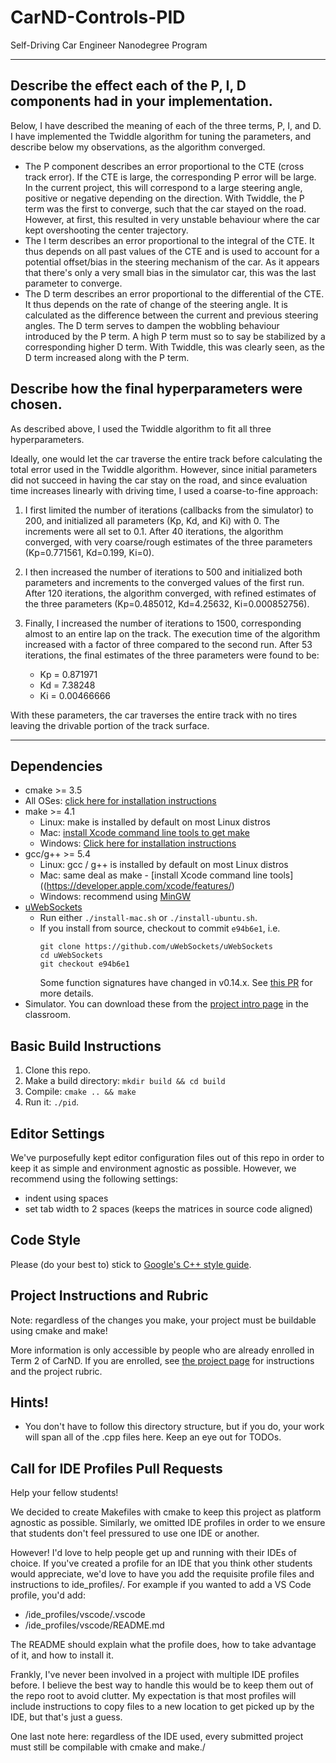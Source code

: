 # CarND-Controls-PID
Self-Driving Car Engineer Nanodegree Program

---

## Describe the effect each of the P, I, D components had in your implementation.
Below, I have described the meaning of each of the three terms, P, I, and D.
I have implemented the Twiddle algorithm for tuning the parameters, and describe below my observations, as the algorithm converged.

- The P component describes an error proportional to the CTE (cross track error). If the CTE is large, the corresponding P error will be large. In the current project, this will correspond to a large steering angle, positive or negative depending on the direction. With Twiddle, the P term was the first to converge, such that the car stayed on the road. However, at first, this resulted in very unstable behaviour where the car kept overshooting the center trajectory.
- The I term describes an error proportional to the integral of the CTE. It thus depends on all past values of the CTE and is used to account for a potential offset/bias in the steering mechanism of the car. As it appears that there's only a very small bias in the simulator car, this was the last parameter to converge.
- The D term describes an error proportional to the differential of the CTE. It thus depends on the rate of change of the steering angle. It is calculated as the difference between the current and previous steering angles. The D term serves to dampen the wobbling behaviour introduced by the P term. A high P term must so to say be stabilized by a corresponding higher D term. With Twiddle, this was clearly seen, as the D term increased along with the P term.

## Describe how the final hyperparameters were chosen.
As described above, I used the Twiddle algorithm to fit all three hyperparameters.

Ideally, one would let the car traverse the entire track before calculating the total error used in the Twiddle algorithm.
However, since initial parameters did not succeed in having the car stay on the road, and since evaluation time increases linearly with driving time, I used a coarse-to-fine approach:

1. I first limited the number of iterations (callbacks from the simulator) to 200, and initialized all parameters (Kp, Kd, and Ki) with 0. The increments were all set to 0.1.
After 40 iterations, the algorithm converged, with very coarse/rough estimates of the three parameters (Kp=0.771561, Kd=0.199, Ki=0).

2. I then increased the number of iterations to 500 and initialized both parameters and increments to the converged values of the first run. After 120 iterations, the algorithm converged, with refined estimates of the three parameters (Kp=0.485012, Kd=4.25632, Ki=0.000852756).

3. Finally, I increased the number of iterations to 1500, corresponding almost to an entire lap on the track. The execution time of the algorithm increased with a factor of three compared to the second run. After 53 iterations, the final estimates of the three parameters were found to be:
    - Kp = 0.871971
    - Kd = 7.38248
    - Ki = 0.00466666

With these parameters, the car traverses the entire track with no tires leaving the drivable portion of the track surface.

---

## Dependencies

* cmake >= 3.5
 * All OSes: [click here for installation instructions](https://cmake.org/install/)
* make >= 4.1
  * Linux: make is installed by default on most Linux distros
  * Mac: [install Xcode command line tools to get make](https://developer.apple.com/xcode/features/)
  * Windows: [Click here for installation instructions](http://gnuwin32.sourceforge.net/packages/make.htm)
* gcc/g++ >= 5.4
  * Linux: gcc / g++ is installed by default on most Linux distros
  * Mac: same deal as make - [install Xcode command line tools]((https://developer.apple.com/xcode/features/)
  * Windows: recommend using [MinGW](http://www.mingw.org/)
* [uWebSockets](https://github.com/uWebSockets/uWebSockets)
  * Run either `./install-mac.sh` or `./install-ubuntu.sh`.
  * If you install from source, checkout to commit `e94b6e1`, i.e.
    ```
    git clone https://github.com/uWebSockets/uWebSockets 
    cd uWebSockets
    git checkout e94b6e1
    ```
    Some function signatures have changed in v0.14.x. See [this PR](https://github.com/udacity/CarND-MPC-Project/pull/3) for more details.
* Simulator. You can download these from the [project intro page](https://github.com/udacity/self-driving-car-sim/releases) in the classroom.

## Basic Build Instructions

1. Clone this repo.
2. Make a build directory: `mkdir build && cd build`
3. Compile: `cmake .. && make`
4. Run it: `./pid`. 

## Editor Settings

We've purposefully kept editor configuration files out of this repo in order to
keep it as simple and environment agnostic as possible. However, we recommend
using the following settings:

* indent using spaces
* set tab width to 2 spaces (keeps the matrices in source code aligned)

## Code Style

Please (do your best to) stick to [Google's C++ style guide](https://google.github.io/styleguide/cppguide.html).

## Project Instructions and Rubric

Note: regardless of the changes you make, your project must be buildable using
cmake and make!

More information is only accessible by people who are already enrolled in Term 2
of CarND. If you are enrolled, see [the project page](https://classroom.udacity.com/nanodegrees/nd013/parts/40f38239-66b6-46ec-ae68-03afd8a601c8/modules/f1820894-8322-4bb3-81aa-b26b3c6dcbaf/lessons/e8235395-22dd-4b87-88e0-d108c5e5bbf4/concepts/6a4d8d42-6a04-4aa6-b284-1697c0fd6562)
for instructions and the project rubric.

## Hints!

* You don't have to follow this directory structure, but if you do, your work
  will span all of the .cpp files here. Keep an eye out for TODOs.

## Call for IDE Profiles Pull Requests

Help your fellow students!

We decided to create Makefiles with cmake to keep this project as platform
agnostic as possible. Similarly, we omitted IDE profiles in order to we ensure
that students don't feel pressured to use one IDE or another.

However! I'd love to help people get up and running with their IDEs of choice.
If you've created a profile for an IDE that you think other students would
appreciate, we'd love to have you add the requisite profile files and
instructions to ide_profiles/. For example if you wanted to add a VS Code
profile, you'd add:

* /ide_profiles/vscode/.vscode
* /ide_profiles/vscode/README.md

The README should explain what the profile does, how to take advantage of it,
and how to install it.

Frankly, I've never been involved in a project with multiple IDE profiles
before. I believe the best way to handle this would be to keep them out of the
repo root to avoid clutter. My expectation is that most profiles will include
instructions to copy files to a new location to get picked up by the IDE, but
that's just a guess.

One last note here: regardless of the IDE used, every submitted project must
still be compilable with cmake and make./
